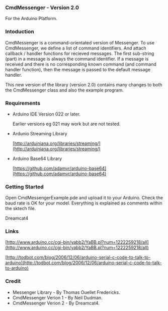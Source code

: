 ### CmdMessenger - Version 2.0

For the Arduino Platform.

### Intoduction

CmdMessenger is a command-orientated version of Messenger. To use CmdMessenger, we define a list of command identifiers. And attach callback / handler functions for recieved messages. The first sub-string (part) in a message is always the command identifier. If a message is received and there is no corresponding known command (and command handler function), then the message is passed to the default message handler.

This new version of the library (version 2.0) contains many changes to both the CmdMessenger class and also the example program.

### Requirements

* Arduino IDE Version 022 or later.

  Earlier versions eg 021 may work but are not tested.

* Ardunio Streaming Library

  [http://arduiniana.org/libraries/streaming/](http://arduiniana.org/libraries/streaming/)

* Arduino Base64 Library

  [https://github.com/adamvr/arduino-base64](https://github.com/adamvr/arduino-base64)


### Getting Started

Open CmdMessengerExample.pde and upload it to your Arduino. Check the baud rate is OK for your model. Everything is explained as comments within the sktech file.

Dreamcat4

### Links

[http://www.arduino.cc/cgi-bin/yabb2/YaBB.pl?num=1222259218/all](http://www.arduino.cc/cgi-bin/yabb2/YaBB.pl?num=1222259218/all)

[http://todbot.com/blog/2006/12/06/arduino-serial-c-code-to-talk-to-arduino](http://todbot.com/blog/2006/12/06/arduino-serial-c-code-to-talk-to-arduino)



### Credit

* Messenger Library     - By Thomas Ouellet Fredericks.
* CmdMessenger Verion 1 - By Neil Dudman.
* CmdMessenger Verion 2 - By Dreamcat4.

